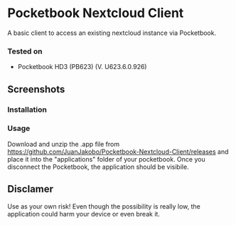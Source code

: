 # Pocketbook Nextcloud Client
A basic client to access an existing nextcloud instance via Pocketbook. 




### Tested on
* Pocketbook HD3 (PB623) (V. U623.6.0.926)

## Screenshots

### Installation


### Usage
Download and unzip the .app file from https://github.com/JuanJakobo/Pocketbook-Nextcloud-Client/releases and place it into the "applications" folder of your pocketbook. Once you disconnect the Pocketbook, the application should be visibile.

## Disclamer

Use as your own risk! 
Even though the possibility is really low, the application could harm your device or even break it.


